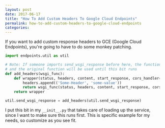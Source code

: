 ```yaml
---
layout: post
date: 2017-06-17
title: "How To Add Custom Headers To Google Cloud Endpoints"
permalink: how-to-add-custom-headers-to-google-cloud-endpoints
categories:
---
```


If you want to add custom response headers to GCE (Google Cloud Endpoints),
you're going to have to do some monkey patching.

```python
import endpoints.util as util

# Note: If someone imports send_wsgi_response before here, the function will NOT be decorated
# and the original function will be used until this bit runs
def add_headers(wsgi_func):
    def wrapper(status, headers, content, start_response, cors_handler=None):
        headers.append(('Some-Header', 'some-value'))
        return wsgi_func(status, headers, content, start_response, cors_handler)
    return wrapper

util.send_wsgi_response = add_headers(util.send_wsgi_response)
```

I put this bit in my `__init__.py` that takes care of loading up the service, since I want to make sure this runs first. This is specific example for my needs, so customize as you see fit.

